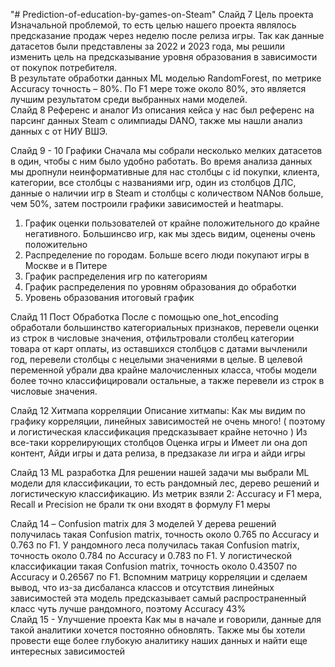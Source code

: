 "# Prediction-of-education-by-games-on-Steam" 
Слайд 7 Цель проекта 
Изначальной проблемой, то есть целью нашего проекта являлось предсказание продаж через неделю после релиза игры. Так как данные датасетов были представлены за 2022 и 2023 года, мы решили изменить цель на предсказывание уровня образования в зависимости от покупок потребителя.  
В результате обработки данных ML моделью RandomForest, по метрике Accuracy точность – 80%.  По F1 мере тоже около 80%, это является лучшим результатом среди выбранных нами моделей.  
Слайд 8 Референс и аналог 
Из описания кейса у нас был референс на парсинг данных Steam с олимпиады DANO, также мы нашли анализ данных с от НИУ ВШЭ.  
 
Слайд 9 -  10 Графики 
Сначала мы собрали несколько мелких датасетов в один, чтобы с ним было удобно работать. Во время анализа данных мы дропнули неинформативные для нас столбцы с id покупки, клиента, категории, все столбцы с названиями игр, один из столбцов ДЛС, данные о наличии игр в Steam и столбцы с количеством NANов больше, чем 50%, затем построили графики зависимостей и heatmapы. 
1. График оценки пользователей от крайне положительного до крайне негативного. 
Большинсво игр, как мы здесь видим, оценены очень положительно 
2. Распределение по городам. 
Больше всего люди покупают игры в Москве и в Питере 
3. График распределения игр по категориям 
4. График распределения по уровням образования до обработки 
5. Уровень образования итоговый график 
 
Слайд 11  Пост Обработка 
После с помощью one_hot_encoding обработали большинство категориальных признаков, перевели оценки из строк в числовые значения, отфильтровали столбец категории товара от карт оплаты, из оставшихся столбцов с датами вычленили год, перевели столбцы с нецелыми значениями в целые. В целевой переменной убрали два крайне малочисленных класса, чтобы модели более точно классифицировали остальные, а также перевели из строк в числовые значения. 
 
Слайд 12 Хитмапа корреляции 
Описание хитмапы: 
Как мы видим по графику корреляции, линейных зависимостей не очень много!  ( поэтому и логистическая классификация предсказывает крайне неточно ) Из все-таки коррелирующих столбцов Оценка игры и Имеет ли  она доп контент, Айди игры и дата релиза, в предзаказе ли игра и айди  игры 
 
Слайд 13 ML разработка 
Для решении нашей задачи мы выбрали ML модели для классификации, то есть рандомный лес, дерево решений и логистическую классификацию. 
Из метрик взяли 2: Accuracy и F1 мера, Recall и Precision не брали тк они входят в формулу F1 меры 
 
Слайд 14 – Confusion matrix для 3 моделей 
У дерева решений получилась такая Confusion matrix, точность около 0.765 по Accuracy и 0.763 по F1. 
У рандомного леса получилась такая Confusion matrix, точность около 0.784 по Accuracy и 0.783 по F1. 
У логистической классификации такая Confusion matrix, точность около 0.43507 по Accuracy и 0.26567 по F1. Вспомним матрицу корреляции и сделаем вывод, что из-за дисбаланса классов и отсутствия линейных зависимостей эта модель предсказывает самый распространенный класс чуть лучше рандомного, поэтому Accuracy 43%   
Слайд 15  - Улучшение проекта 
Как мы в начале и говорили, данные для такой аналитики хочется постоянно обновлять. 
Также мы бы хотели провести еще более глубокую аналитику наших данных и найти еще интересных зависимостей 
